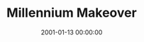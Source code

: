 ---
layout: series
series: "Millennium Makeover"
permalink: "/millennium-makeover/"
title: Millennium Makeover
date: 2001-01-13 00:00:00
endDate: 2001-02-10 00:00:00
description: "Join us as we look at four areas of our lives in need of a little makeover. "
src: "http://s3.amazonaws.com/crossroads-media/images/legacy/content/"
---